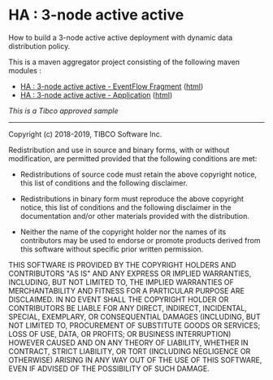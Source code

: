 # HA : 3-node active active

How to build a 3-node active active deployment with dynamic data distribution policy.

This is a maven aggregator project consisting of the following maven modules :

* [HA : 3-node active active - EventFlow Fragment](aa-3node-ef/src/site/markdown/index.md) ([html](https://tibcosoftware.github.io/tibco-streaming-samples/10.5.0-SNAPSHOT/highavailability/aa-3node/aa-3node-ef/))
* [HA : 3-node active active - Application](aa-3node-app/src/site/markdown/index.md) ([html](https://tibcosoftware.github.io/tibco-streaming-samples/10.5.0-SNAPSHOT/highavailability/aa-3node/aa-3node-app/))

_This is a Tibco approved sample_

---
Copyright (c) 2018-2019, TIBCO Software Inc.

Redistribution and use in source and binary forms, with or without
modification, are permitted provided that the following conditions are met:

* Redistributions of source code must retain the above copyright notice, this
  list of conditions and the following disclaimer.

* Redistributions in binary form must reproduce the above copyright notice,
  this list of conditions and the following disclaimer in the documentation
  and/or other materials provided with the distribution.

* Neither the name of the copyright holder nor the names of its
  contributors may be used to endorse or promote products derived from
  this software without specific prior written permission.

THIS SOFTWARE IS PROVIDED BY THE COPYRIGHT HOLDERS AND CONTRIBUTORS "AS IS"
AND ANY EXPRESS OR IMPLIED WARRANTIES, INCLUDING, BUT NOT LIMITED TO, THE
IMPLIED WARRANTIES OF MERCHANTABILITY AND FITNESS FOR A PARTICULAR PURPOSE ARE
DISCLAIMED. IN NO EVENT SHALL THE COPYRIGHT HOLDER OR CONTRIBUTORS BE LIABLE
FOR ANY DIRECT, INDIRECT, INCIDENTAL, SPECIAL, EXEMPLARY, OR CONSEQUENTIAL
DAMAGES (INCLUDING, BUT NOT LIMITED TO, PROCUREMENT OF SUBSTITUTE GOODS OR
SERVICES; LOSS OF USE, DATA, OR PROFITS; OR BUSINESS INTERRUPTION) HOWEVER
CAUSED AND ON ANY THEORY OF LIABILITY, WHETHER IN CONTRACT, STRICT LIABILITY,
OR TORT (INCLUDING NEGLIGENCE OR OTHERWISE) ARISING IN ANY WAY OUT OF THE USE
OF THIS SOFTWARE, EVEN IF ADVISED OF THE POSSIBILITY OF SUCH DAMAGE.

